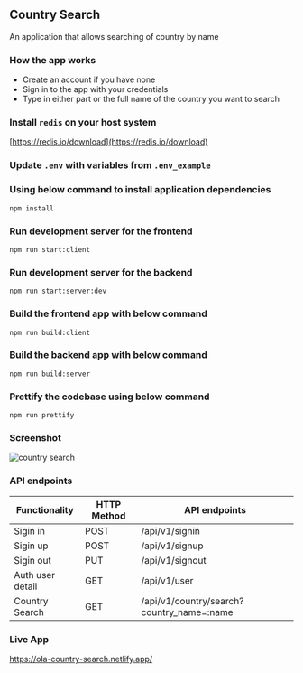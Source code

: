## Country Search

An application that allows searching of country by name

### How the app works

- Create an account if you have none
- Sign in to the app with your credentials
- Type in either part or the full name of the country you want to search

### Install `redis` on your host system

[https://redis.io/download](https://redis.io/download)

### Update `.env` with variables from `.env_example`

### Using below command to install application dependencies

`npm install`

### Run development server for the frontend

`npm run start:client`

### Run development server for the backend

`npm run start:server:dev`

### Build the frontend app with below command

`npm run build:client`

### Build the backend app with below command

`npm run build:server`

### Prettify the codebase using below command

`npm run prettify`

### Screenshot

![country search](https://user-images.githubusercontent.com/23438586/139609566-80a64484-e04a-4ff8-908b-b75f90cfff24.png)


### API endpoints

| Functionality    | HTTP Method | API endpoints                             |
| ---------------- | ----------- | ----------------------------------------- |
| Sigin in         | POST        | /api/v1/signin                            |
| Sigin up         | POST        | /api/v1/signup                            |
| Sigin out        | PUT         | /api/v1/signout                           |
| Auth user detail | GET         | /api/v1/user                              |
| Country Search   | GET         | /api/v1/country/search?country_name=:name |

### Live App

https://ola-country-search.netlify.app/

